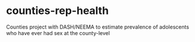 # counties-rep-health
Counties project with DASH/NEEMA to estimate prevalence of adolescents who have ever had sex at the county-level
